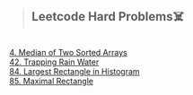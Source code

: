 >## Leetcode Hard Problems☠️
<br>
<a href="https://github.com/Shubx10/Algorithms/blob/main/Leetcode_Hard/4.%20MedianOfTwoSortedArrays.cpp" target="_blank">4. Median of Two Sorted Arrays</a><br>
<a href="https://https://leetcode.com/problems/trapping-rain-water/" target="_blank">42. Trapping Rain Water</a><br>
<a href="https://leetcode.com/problems/largest-rectangle-in-histogram/" target="_blank">84. Largest Rectangle in Histogram</a><br>
<a href="https://leetcode.com/problems/maximal-rectangle/" target="_blank">85. Maximal Rectangle</a><br>
